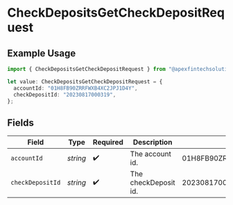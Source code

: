 # CheckDepositsGetCheckDepositRequest

## Example Usage

```typescript
import { CheckDepositsGetCheckDepositRequest } from "@apexfintechsolutions/ascend-sdk/models/operations";

let value: CheckDepositsGetCheckDepositRequest = {
  accountId: "01H8FB90ZRRFWXB4XC2JPJ1D4Y",
  checkDepositId: "20230817000319",
};
```

## Fields

| Field                      | Type                       | Required                   | Description                | Example                    |
| -------------------------- | -------------------------- | -------------------------- | -------------------------- | -------------------------- |
| `accountId`                | *string*                   | :heavy_check_mark:         | The account id.            | 01H8FB90ZRRFWXB4XC2JPJ1D4Y |
| `checkDepositId`           | *string*                   | :heavy_check_mark:         | The checkDeposit id.       | 20230817000319             |
